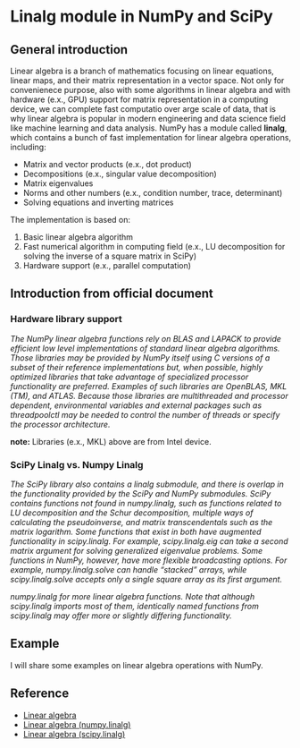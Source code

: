 # Linalg module in NumPy and SciPy

## General introduction
Linear algebra is a branch of mathematics focusing on linear equations, linear maps, and their matrix representation in a vector space. Not only for convenienece purpose, also with some algorithms in linear algebra and with hardware (e.x., GPU) support for matrix representation in a computing device, we can complete fast computatio over arge scale of data, that is why linear algebra is popular in modern engineering and data science field like machine learning and data analysis. NumPy has a module called __linalg__, which contains a bunch of fast implementation for linear algebra operations, including:
 - Matrix and vector products (e.x., dot product)
 - Decompositions (e.x., singular value decomposition)
 - Matrix eigenvalues
 - Norms and other numbers (e.x., condition number, trace, determinant)
 - Solving equations and inverting matrices

The implementation is based on:
1. Basic linear algebra algorithm
2. Fast numerical algorithm in computing field (e.x., LU decomposition for solving the inverse of a square matrix in SciPy)
3. Hardware support (e.x., parallel computation)

## Introduction from official document
### Hardware library support
<i>The NumPy linear algebra functions rely on BLAS and LAPACK to provide efficient low level implementations of standard linear algebra algorithms. Those libraries may be provided by NumPy itself using C versions of a subset of their reference implementations but, when possible, highly optimized libraries that take advantage of specialized processor functionality are preferred. Examples of such libraries are OpenBLAS, MKL (TM), and ATLAS. Because those libraries are multithreaded and processor dependent, environmental variables and external packages such as threadpoolctl may be needed to control the number of threads or specify the processor architecture.</i>

__note:__ Libraries (e.x., MKL) above are from Intel device.

### SciPy Linalg vs. Numpy Linalg
<i>The SciPy library also contains a linalg submodule, and there is overlap in the functionality provided by the SciPy and NumPy submodules. SciPy contains functions not found in numpy.linalg, such as functions related to LU decomposition and the Schur decomposition, multiple ways of calculating the pseudoinverse, and matrix transcendentals such as the matrix logarithm. Some functions that exist in both have augmented functionality in scipy.linalg. For example, scipy.linalg.eig can take a second matrix argument for solving generalized eigenvalue problems. Some functions in NumPy, however, have more flexible broadcasting options. For example, numpy.linalg.solve can handle “stacked” arrays, while scipy.linalg.solve accepts only a single square array as its first argument.</i>

<i>numpy.linalg for more linear algebra functions. Note that although scipy.linalg imports most of them, identically named functions from scipy.linalg may offer more or slightly differing functionality.</i>

## Example
I will share some examples on linear algebra operations with NumPy.

## Reference
- [Linear algebra](https://en.wikipedia.org/wiki/Linear_algebra)
- [Linear algebra (numpy.linalg)](https://numpy.org/doc/stable/reference/routines.linalg.html)
- [Linear algebra (scipy.linalg)](https://docs.scipy.org/doc/scipy/reference/linalg.html)
